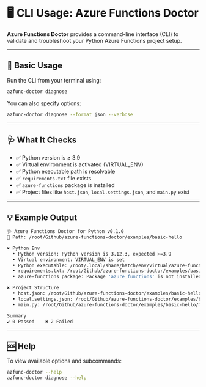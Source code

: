 # 🖥️ CLI Usage: Azure Functions Doctor

**Azure Functions Doctor** provides a command-line interface (CLI) to validate and troubleshoot your Python Azure Functions project setup.

---

## 🔧 Basic Usage

Run the CLI from your terminal using:

```bash
azfunc-doctor diagnose
```

You can also specify options:

```bash
azfunc-doctor diagnose --format json --verbose
```

---

## 🩺 What It Checks

* ✅ Python version is ≥ 3.9
* ✅ Virtual environment is activated (VIRTUAL\_ENV)
* ✅ Python executable path is resolvable
* ✅ `requirements.txt` file exists
* ✅ `azure-functions` package is installed
* ✅ Project files like `host.json`, `local.settings.json`, and `main.py` exist

---

## 💡 Example Output

```bash
🩺 Azure Functions Doctor for Python v0.1.0
📁 Path: /root/Github/azure-functions-doctor/examples/basic-hello

✖ Python Env
  • Python version: Python version is 3.12.3, expected >=3.9
  • Virtual environment: VIRTUAL_ENV is set
  • Python executable: /root/.local/share/hatch/env/virtual/azure-function-doctor/qaLwoID5/azure-function-doctor/bin/python exists
  • requirements.txt: /root/Github/azure-functions-doctor/examples/basic-hello/requirements.txt exists
  • azure-functions package: Package 'azure_functions' is not installed

✖ Project Structure
  • host.json: /root/Github/azure-functions-doctor/examples/basic-hello/host.json exists
  • local.settings.json: /root/Github/azure-functions-doctor/examples/basic-hello/local.settings.json is missing
  • main.py: /root/Github/azure-functions-doctor/examples/basic-hello/main.py is missing

Summary
✔ 0 Passed    ✖ 2 Failed
```

---

## 🆘 Help

To view available options and subcommands:

```bash
azfunc-doctor --help
azfunc-doctor diagnose --help
```
